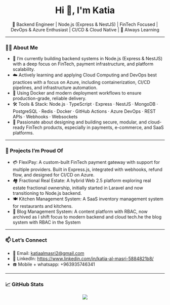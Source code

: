 <h1 align="center">Hi 👋, I'm Katia</h1> <p align="center">🚀 Backend Engineer | Node.js (Express & NestJS) | FinTech Focused | DevOps & Azure Enthusiast | CI/CD & Cloud Native | 🧠 Always Learning</p>

---

### 👨‍💻 About Me
- 🔭 I’m currently building backend systems in Node.js (Express & NestJS) with a deep focus on FinTech, payment infrastructure, and platform scalability.
- ☁️ Actively learning and applying Cloud Computing and DevOps best practices with a focus on Azure, including containerization, CI/CD pipelines, and infrastructure automation.
- 🐳 Using Docker and modern deployment workflows to ensure production-grade, reliable delivery.
- 🛠️ Tools & Stack: Node.js · TypeScript · Express · NestJS · MongoDB · PostgreSQL · Redis · Docker · GitHub Actions · Azure DevOps · REST APIs · Webhooks · Websockets
- 💸 Passionate about designing and building secure, modular, and cloud-ready FinTech products, especially in payments, e-commerce, and SaaS platforms.

---

### 📌 Projects I’m Proud Of
- 💳 FlexiPay: A custom-built FinTech payment gateway with support for multiple providers. Built in Express.js, integrated with webhooks, refund flow, and designed for CI/CD on Azure.
- 🏘️ Fractional Real Estate: A hybrid Web 2.5 platform exploring real estate fractional ownership, initially started in Laravel and now transitioning to Node.js backend.
- 🍽️ Kitchen Management System: A SaaS inventory management system for restaurants and kitchens.
- 🧱 Blog Management System: A content platform with RBAC, now archived as I shift focus to modern backend and cloud tech.he the blog system with RBAC in the System

---

### 📫 Let’s Connect
- 📧 Email: katiaalmasri2@gmail.com
- 💼 LinkedIn: https://www.linkedin.com/in/katia-al-masri-5884821b8/
- ☎️ Mobile + whatsapp: +963935746341

---

### 📈 GitHub Stats
<p align="center">
  <img src="https://github-readme-stats.vercel.app/api?username=Katia-almasri&show_icons=true&theme=radical" />
</p>
